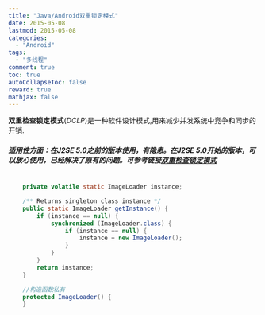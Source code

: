 ```yaml
---
title: "Java/Android双重锁定模式"
date: 2015-05-08
lastmod: 2015-05-08
categories:
  - "Android"
tags:
  - "多线程"
comment: true
toc: true
autoCollapseToc: false
reward: true
mathjax: false
---
```


**双重检查锁定模式**(*DCLP*)是一种软件设计模式,用来减少并发系统中竞争和同步的开销.


##### 适用性方面：在J2SE 5.0之前的版本使用，有隐患。在J2SE 5.0开始的版本，可以放心使用，已经解决了原有的问题。可参考链接[双重检查锁定模式](http://zh.wikipedia.org/zh-cn/双重检查锁定模式)
```java

	private volatile static ImageLoader instance;

	/** Returns singleton class instance */
	public static ImageLoader getInstance() {
		if (instance == null) {
			synchronized (ImageLoader.class) {
				if (instance == null) {
					instance = new ImageLoader();
				}
			}
		}
		return instance;
	}

	//构造函数私有
	protected ImageLoader() {
	}
	
```